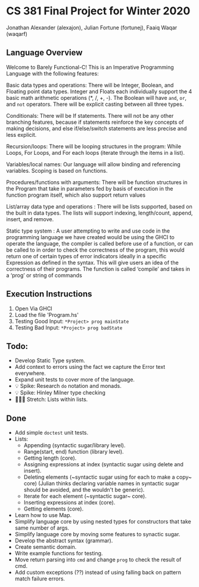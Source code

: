 # CS 381 Final Project for Winter 2020
Jonathan Alexander (alexajon), Julian Fortune (fortunej), Faaiq Waqar (waqarf)

## Language Overview
Welcome to Barely Functional-C! This is an Imperative Programming Language with the following features:

Basic data types and operations: There will be Integer, Boolean, and Floating point data types. Integer and Floats each individually support the 4 basic math arithmetic operations (*, /, +, -). The Boolean will have `and`, `or`, and `not` operators. There will be explicit casting between all three types.

Conditionals: There will be If statements. There will not be any other branching features, because if statements reinforce the key concepts of making decisions, and else if/else/switch statements are less precise and less explicit.

Recursion/loops: There will be looping structures in the program: While Loops, For Loops, and For each loops (iterate through the items in a list).

Variables/local names: Our language will allow binding and referencing variables. Scoping is based on functions.

Procedures/functions with arguments: There will be function structures in the Program that take in parameters fed by basis of execution in the function program itself, which also support return values

List/array data type and operations : There will be lists supported, based on the built in data types. The lists will support indexing, length/count, append, insert, and remove.

Static type system : A user attempting to write and use code in the programming language we have created would be using the GHCI to operate the language, the compiler is called before use of a function, or can be called to in order to check the correctness of the program, this would return one of certain types of error indicators ideally in a specific Expression as defined in the syntax. This will give users an idea of the correctness of their programs. The function is called ‘compile’ and takes in a ‘prog’ or string of commands

## Execution Instructions
1. Open Via GHCI
2. Load the file 'Program.hs'
3. Testing Good Input: `*Project> prog mainState`
4. Testing Bad Input: `*Project> prog badState`

## Todo:
- Develop Static Type system.
- Add context to errors using the fact we capture the Error text everywhere.
- Expand unit tests to cover more of the language.
- 💡 Spike: Research `do` notation and monads.
- 💡 Spike: Hinley Milner type checking
- 🤸🏼‍♀️ Stretch: Lists within lists.

## Done
- Add simple `doctest` unit tests.
- Lists:
    - Appending (syntactic sugar/library level).
    - Range(start, end) function (library level).
    - Getting length (core).
    - Assigning expressions at index (syntactic sugar using delete and insert).
    - Deleting elements (~syntactic sugar using for each to make a copy~ core) (Julian thinks declaring variable names in syntactic sugar should be avoided, and the wouldn't be generic).
    - Iterate for each element (~syntactic sugar~ core).
    - Inserting expressions at index (core).
    - Getting elements (core).
- Learn how to use Map.
- Simplify language core by using nested types for constructors that take same number of args.
- Simplify language core by moving some features to synactic sugar.
- Develop the abstract syntax (grammar).
- Create semantic domain.
- Write example functions for testing.
- Move return parsing into `cmd` and change `prog` to check the result of cmd.
- Add custom exceptions (??) instead of using falling back on pattern match failure errors.